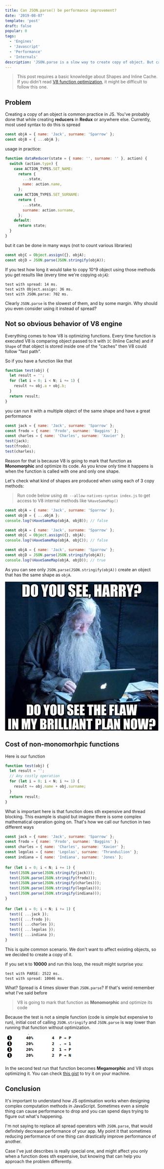 ```yaml
---
title: Can JSON.parse() be performance improvement?
date: '2019-08-07'
template: 'post'
draft: false
popular: 0
tags:
  - 'Engines'
  - 'Javascript'
  - 'Performance'
  - 'Internals'
description: 'JSON.parse is a slow way to create copy of object. But can it actually improve performance of our code?'
---
```


> This post requires a basic knowledge about Shapes and Inline Cache. If you didn't read [V8 function optimization](/2019/08/v-8-function-optimization), it might be difficult to follow this one.

## Problem

Creating a copy of an object is common practice in JS. You've probably done that while creating **reducers** in **Redux** or anywhere else. Currently, most used syntax to do this is spread

```javascript
const objA = { name: 'Jack', surname: 'Sparrow' };
const objB = { ...objA };
```

usage in practice:

```javascript
function dataReducer(state = { name: '', surname: '' }, action) {
  switch (action.type) {
    case ACTION_TYPES.SET_NAME:
      return {
        ...state,
        name: action.name,
      };
    case ACTION_TYPES.SET_SURNAME:
      return {
        ...state,
        surname: action.surname,
      };
    default:
      return state;
  }
}
```

but it can be done in many ways (not to count various libraries)

```javascript
const objC = Object.assign({}, objA);
const objD = JSON.parse(JSON.stringify(objA));
```

If you test how long it would take to copy 10^9 object using those methods you get results like (every time we're copying `objA`):

```
test with spread: 14 ms.
test with Object.assign: 36 ms.
test with JSON.parse: 702 ms.
```

Clearly `JSON.parse` is the slowest of them, and by some margin. Why should you even consider using it instead of spread?

## Not so obvious behavior of V8 engine

Everything comes to how V8 is optimizing functions. Every time function is executed V8 is comparing object passed to it with `IC` (Inline Cache) and if `Shape` of that object is stored inside one of the "caches" then V8 could follow "fast path".

So if you have a function like that

```javascript
function test(obj) {
  let result = '';
  for (let i = 0; i < N; i += 1) {
    result += obj.a + obj.b;
  }
  return result;
}
```

you can run it with a multiple object of the same shape and have a great performance

```javascript
const jack = { name: 'Jack', surname: 'Sparrow' };
const frodo = { name: 'Frodo', surname: 'Baggins' };
const charles = { name: 'Charles', surname: 'Xavier' };
test(jack);
test(frodo);
test(charles);
```

Reason for that is because V8 is going to mark that function as **Monomorphic** and optimize its code. As you know only time it happens is when the function is called with one and only one shape.

Let's check what kind of shapes are produced when using each of 3 copy methods:

> Run code below using `d8 --allow-natives-syntax index.js` to get access to V8 internal methods like `%HaveSameMap()`

```javascript
const objA = { name: 'Jack', surname: 'Sparrow' };
const objB = { ...objA };
console.log(%HaveSameMap(objA, objB)); // false
```

```javascript
const objA = { name: 'Jack', surname: 'Sparrow' };
const objC = Object.assign({}, objA);
console.log(%HaveSameMap(objA, objC)); // false
```

```javascript
const objA = { name: 'Jack', surname: 'Sparrow' };
const objD = JSON.parse(JSON.stringify(objA));
console.log(%HaveSameMap(objA, objD)); // true
```

As you can see only `JSON.parse(JSON.stringify(objA))` create an object that has the same shape as `objA`.

![Object](./meme-dumbledore.jpg)

## Cost of non-monomorhpic functions

Here is our function

```javascript
function test(obj) {
  let result = '';
  // Any costly operation
  for (let i = 0; i < N; i += 1) {
    result += obj.name + obj.surname;
  }
  return result;
}
```

What is important here is that function does sth expensive and thread blocking. This example is stupid but imagine there is some complex mathematical operation going on. That's how we call our function in two different ways

```javascript
const jack = { name: 'Jack', surname: 'Sparrow' };
const frodo = { name: 'Frodo', surname: 'Baggins' };
const charles = { name: 'Charles', surname: 'Xavier' };
const legolas = { name: 'Legolas', surname: 'Thranduilion' };
const indiana = { name: 'Indiana', surname: 'Jones' };

for (let i = 0; i < N; i += 1) {
  test(JSON.parse(JSON.stringify(jack)));
  test(JSON.parse(JSON.stringify(frodo)));
  test(JSON.parse(JSON.stringify(charles)));
  test(JSON.parse(JSON.stringify(legolas)));
  test(JSON.parse(JSON.stringify(indiana)));
}

for (let i = 0; i < N; i += 1) {
  test({ ...jack });
  test({ ...frodo });
  test({ ...charles });
  test({ ...legolas });
  test({ ...indiana });
}
```

This is quite common scenario. We don't want to affect existing objects, so we decided to create a copy of it.

If you set `N` to **10000** and run this loop, the result might surprise you:

```
test with PARSE: 2522 ms.
test with spread: 10046 ms.
```

What? Spread is 4 times slower than `JSON.parse`? If that's weird remember what I've said before

> V8 is going to mark that function as **Monomorphic** and optimize its code

Because the test is not a simple function (code is simple but expensive to run), initial cost of calling `JSON.stringify` and `JSON.parse` is way lower than running that function without optimization.

![Object](./ic.png)

In the second test run that function becomes **Megamorphic** and V8 stops optimizing it. You can check <a href="https://gist.github.com/burnpiro/03ebfca377bc037cda840757cddc528d" target="_blank">this gist</a> to try it on your machine.

## Conclusion

It's important to understand how JS optimisation works when designing complex computation methods in JavaScript. Sometimes even a simple thing can cause performance to drop and you can spend days trying to figure out what's happening.

I'm not saying to replace all spread operators with `JSON.parse`, that would definitely decrease performance of your app. My point it that sometimes reducing performance of one thing can drastically improve performance of another. 

Case I've just describes is really special one, and might affect you only when a function does sth expensive, but knowing that can help you approach the problem differently.